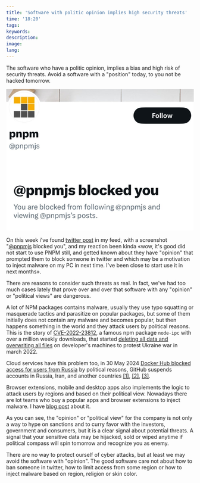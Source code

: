 ```yaml
---
title: 'Software with politic opinion implies high security threats'
time: '18:20'
tags:
keywords:
description:
image:
lang:
---
```


The software who have a politic opinion, implies a bias and high risk of security threats. Avoid a software with a "position" today, to you not be hacked tomorrow.

![banned twitter account](twitter-ban.png)

On this week i've found [twitter post](https://x.com/kozlovzxc/status/1802726956665905234/photo/1) in my feed, with a screenshot "[@pnpmjs](https://x.com/pnpmjs) blocked you", and my reaction been kinda «wow, it's good did not start to use PNPM still, and getted known about they have "opinion" that prompted them to block someone in twitter and which may be a motivation to inject malware on my PC in next time. I've been close to start use it in next months».

There are reasons to consider such threats as real. In fact, we've had too much cases lately that prove over and over that software with any "opinion" or "political views" are dangerous.

A lot of NPM packages contains malware, usually they use typo squatting or masquerade tactics and parasitize on popular packages, but some of them initially does not contain any malware and becomes popular, but then happens something in the world and they attack users by political reasons. This is the story of [CVE-2022-23812](https://github.com/advisories/GHSA-97m3-w2cp-4xx6), a famous npm package `node-ipc` with over a million weekly downloads, that started [deleting all data and overwriting all files](https://www.bleepingcomputer.com/news/security/big-sabotage-famous-npm-package-deletes-files-to-protest-ukraine-war/) on developer's machines to protest Ukraine war in march 2022.

Cloud services have this problem too, in 30 May 2024 [Docker Hub blocked access for users from Russia](https://therecord.media/docker-hub-suspends-services-russia) by political reasons, GitHub suspends accounts in Russia, Iran, and another countries [[1]](https://www.pcmag.com/news/github-reportedly-suspends-accounts-related-to-sanctioned-russian-orgs), [[2]](https://techthelead.com/russian-developers-get-their-github-accounts-suspended-lose-work-without-warning/), [[3]](https://techcrunch.com/2019/07/29/github-ban-sanctioned-countries/).

Browser extensions, mobile and desktop apps also implements the logic to attack users by regions and based on their political view. Nowadays there are lot teams who buy a popular apps and browser extensions to inject malware. I have [blog post](../../../2023/september/malware-in-browser-extensions/2023-09-1-malware-in-browser-extensions.md) about it.

As you can see, the "opinion" or "political view" for the company is not only a way to hype on sanctions and to curry favor with the investors, government and consumers, but it is a clear signal about potential threats. A signal that your sensitive data may be hijacked, sold or wiped anytime if political compass will spin tomorrow and recognize you as enemy.

There are no way to protect ourself of cyber attacks, but at least we may avoid the software with "opinion". The good software care not about how to ban someone in twitter, how to limit access from some region or how to inject malware based on region, religion or skin color.
